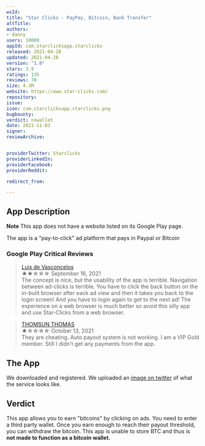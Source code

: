 ```yaml
---
wsId:
title: "Star Clicks - PayPay, Bitcoin, Bank Transfer"
altTitle:
authors:
- danny
users: 10000
appId: com.starclicksapp.starclicks
released: 2021-04-28
updated: 2021-04-28
version: "1.0"
stars: 3.9
ratings: 135
reviews: 70
size: 4.3M
website: https://www.star-clicks.com/
repository:
issue:
icon: com.starclicksapp.starclicks.png
bugbounty:
verdict: nowallet
date: 2021-11-03
signer:
reviewArchive:


providerTwitter: Starclicks
providerLinkedIn:
providerFacebook:
providerReddit:

redirect_from:

---
```



## App Description

**Note** This app does not have a website listed on its Google Play page.

The app is a "pay-to-click" ad platform that pays in Paypal or Bitcoin

### Google Play Critical Reviews

> [Luis de Vasconcelos](https://play.google.com/store/apps/details?id=com.starclicksapp.starclicks&reviewId=gp%3AAOqpTOFXU754ZJukZPPORgpn3OijZ5weUDP9SjrZmhWQNGsnPiZTEdmNCsl63u-crYmbG7qBjrvpeU6ykWWbGjw)<br>
  ★★☆☆☆ September 16, 2021 <br>
       The concept is nice, but the usability of the app is terrible. Navigation between ad-clicks is terrible. You have to click the back button on the in-built browser after eack ad view and then it takes you back to the login screen! And you have to login again to get to the next ad! The experience on a web browser is much better so avoid this silly app and use Star-Clicks from a web browser.

> [THOMSUN THOMAS](https://play.google.com/store/apps/details?id=com.starclicksapp.starclicks&reviewId=gp%3AAOqpTOEHBe5HpqoR_7H90KJAbF1ZlKYPCroVkXFn4mHaxuisrurCJkPinHb6xwIm_i99YqNQ4ERm7it5OXyh3k4)<br>
  ★☆☆☆☆ October 13, 2021 <br>
       They are cheating. Auto payout system is not working. I am a VIP Gold member. Still I didn't get any payments from the app.

## The App

We downloaded and registered. We uploaded an [image on twitter](https://twitter.com/BitcoinWalletz/status/1452539479873376260) of what the service looks like.

## Verdict

This app allows you to earn "bitcoins" by clicking on ads. You need to enter a third party wallet. Once you earn enough to reach their payout threshold, you can withdraw the bitcoin. This app is unable to store BTC and thus is **not made to function as a bitcoin wallet.**
